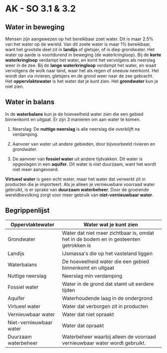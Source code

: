 # AK - SO 3.1 & 3.2

## Water in beweging

Mensen zijn aangewezen op het bereikbaar zoet water. Dit is maar 2.5% van het water op de wereld. Van dit zoete water is maar 1% bereikbaar, want het grootste deel zit in **landijs** of gletsjer, of is diep grondwater. Het water op aarde is voortdurend in beweging (de waterkringloop). Bij de **korte waterkringloop** verdampt het water, en komt het vervolgens als neerslag weer in de zee. Bij de **lange waterkringloop** verdampt het water, en waait vervolgens de wolk naar land, waar het als regen of sneeuw neerkomt. Het wordt dan via rivieren, gletsjers en de grond weer naar de zee gebracht. Het **oppervlaktewater** is het water dat je kunt zien. Het **grondwater** kun je niet zien.

## Water in balans

In de **waterbalans** kun je de hoeveelheid water zien die een gebied binnenkomt en uitgaat. Er zijn 3 manieren om aan water te komen.

1. Neerslag: De **nuttige neerslag** is alle neerslag die overblijft na verdamping.

2. Aanvoer van water uit andere gebieden, door bijvoorbeeld rivieren en grondwater.

3. De aanvoer van **fossiel water** uit andere tijdvakken. Dit water is opgeslagen in een **aquifer**. Dit water is niet duurzaam, want het wordt niet meer aangevoerd.

**Virtueel water** is geen echt water, maar het water dat verwerkt zit in producten die je importeert. Als je alleen je vernieuwbare voorraad water gebruikt, is er sprake van **duurzaam waterbeheer**. Door de groeiende wereldbevolking zorgt voor meer gebruik van **niet-vernieuwbaar water**.

## Begrippenlijst

| Oppervlaktewater | Water wat je kunt zien |
|----|----|
| Grondwater | Water dat niet meer zichtbaar is, omdat het in de bodem en in gesteenten getrokken is |
| Landijs | IJsmassa's die op het vasteland liggen |
| Waterbalans | De hoeveelheid water die een gebied binnenkomt en uitgaat |
| Nuttige neerslag | Neerslag min verdamping |
| Fossiel water | Water in de grond dat stamt uit eerdere tijden |
| Aquifer | Waterhoudende laag in de ondergrond |
| Virtueel water | Water dat verborgen zit in producten |
| Vernieuwbaar water | Water dat niet opraakt |
| Niet-vernieuwbaar water | Water dat opraakt |
| Duurzaam waterbeheer | Waterbeheer waarbij alleen de voorraad vernieuwbaar water wordt gebruikt. |
